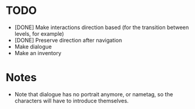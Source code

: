 # TODO

* [DONE] Make interactions direction based (for the transition between levels, for example)
* [DONE] Preserve direction after navigation
* Make dialogue
* Make an inventory

# Notes

* Note that dialogue has no portrait anymore, or nametag, so the characters will have to introduce themselves.